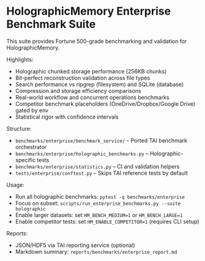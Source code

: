 # HolographicMemory Enterprise Benchmark Suite

This suite provides Fortune 500-grade benchmarking and validation for HolographicMemory.

Highlights:
- Holographic chunked storage performance (256KB chunks)
- Bit-perfect reconstruction validation across file types
- Search performance vs ripgrep (filesystem) and SQLite (database)
- Compression and storage efficiency comparisons
- Real-world workflow and concurrent operations benchmarks
- Competitor benchmark placeholders (OneDrive/Dropbox/Google Drive) gated by env
- Statistical rigor with confidence intervals

Structure:
- `benchmarks/enterprise/benchmark_service/` – Ported TAI benchmark orchestrator
- `benchmarks/enterprise/holographic_benchmarks.py` – Holographic-specific tests
- `benchmarks/enterprise/statistics.py` – CI and validation helpers
- `tests/enterprise/conftest.py` – Skips TAI reference tests by default

Usage:
- Run all holographic benchmarks: `pytest -q benchmarks/enterprise`
- Focus on subset: `scripts/run_enterprise_benchmarks.py --suite holographic`
- Enable larger datasets: set `HM_BENCH_MEDIUM=1` or `HM_BENCH_LARGE=1`
- Enable competitor tests: set `HM_ENABLE_COMPETITOR=1` (requires CLI setup)

Reports:
- JSON/HDF5 via TAI reporting service (optional)
- Markdown summary: `reports/benchmarks/enterprise_report.md`

